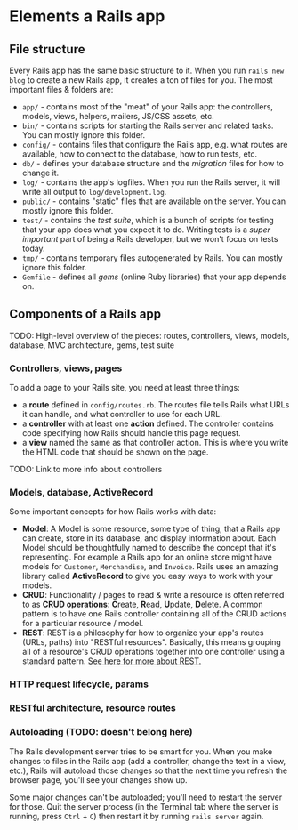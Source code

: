 # Elements a Rails app


## File structure

Every Rails app has the same basic structure to it. When you run `rails new blog` to create a new Rails app, it creates a ton of files for you. The most important files & folders are:

  * `app/` - contains most of the "meat" of your Rails app: the controllers, models, views, helpers, mailers, JS/CSS assets, etc.
  * `bin/` - contains scripts for starting the Rails server and related tasks. You can mostly ignore this folder.
  * `config/` - contains files that configure the Rails app, e.g. what routes are available, how to connect to the database, how to run tests, etc.
  * `db/` - defines your database structure and the _migration_ files for how to change it.
  * `log/` - contains the app's logfiles. When you run the Rails server, it will write all output to `log/development.log`.
  * `public/` - contains "static" files that are available on the server. You can mostly ignore this folder.
  * `test/` - contains the _test suite_, which is a bunch of scripts for testing that your app does what you expect it to do. Writing tests is a _super important_ part of being a Rails developer, but we won't focus on tests today.
  * `tmp/` - contains temporary files autogenerated by Rails. You can mostly ignore this folder.
  * `Gemfile` - defines all _gems_ (online Ruby libraries) that your app depends on.


## Components of a Rails app

TODO: High-level overview of the pieces: routes, controllers, views, models, database, MVC architecture, gems, test suite


### Controllers, views, pages

To add a page to your Rails site, you need at least three things:

  * a **route** defined in `config/routes.rb`. The routes file tells Rails what URLs it can handle, and what controller to use for each URL.
  * a **controller** with at least one **action** defined. The controller contains code specifying how Rails should handle this page request.
  * a **view** named the same as that controller action. This is where you write the HTML code that should be shown on the page.

TODO: Link to more info about controllers


### Models, database, ActiveRecord

Some important concepts for how Rails works with data:

  * **Model**: A Model is some resource, some type of thing, that a Rails app can create, store in its database, and display information about. Each Model should be thoughtfully named to describe the concept that it's representing. For example a Rails app for an online store might have models for `Customer`, `Merchandise`, and `Invoice`. Rails uses an amazing library called **ActiveRecord** to give you easy ways to work with your models.
  * **CRUD**: Functionality / pages to read & write a resource is often referred to as **CRUD operations**: **C**reate, **R**ead, **U**pdate, **D**elete. A common pattern is to have one Rails controller containing all of the CRUD actions for a particular resource / model.
  * **REST**: REST is a philosophy for how to organize your app's routes (URLs, paths) into "RESTful resources". Basically, this means grouping all of a resource's CRUD operations together into one controller using a standard pattern. [See here for more about REST.](https://www.sitepoint.com/restful-rails-part-i/)


### HTTP request lifecycle, params


### RESTful architecture, resource routes


### Autoloading (TODO: doesn't belong here)

The Rails development server tries to be smart for you. When you make changes to files in the Rails app (add a controller, change the text in a view, etc.), Rails will autoload those changes so that the next time you refresh the browser page, you'll see your changes show up.

Some major changes can't be autoloaded; you'll need to restart the server for those. Quit the server process (in the Terminal tab where the server is running, press `Ctrl` + `C`) then restart it by running `rails server` again.

